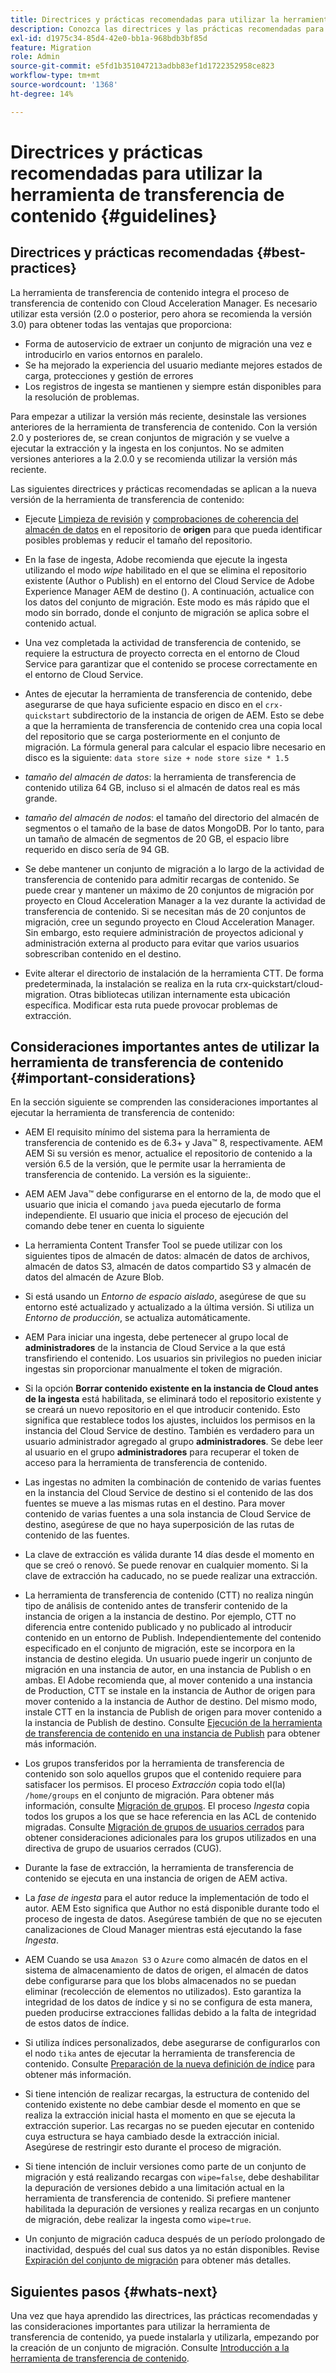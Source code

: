 ```yaml
---
title: Directrices y prácticas recomendadas para utilizar la herramienta de transferencia de contenido
description: Conozca las directrices y las prácticas recomendadas para utilizar la herramienta de transferencia de contenido.
exl-id: d1975c34-85d4-42e0-bb1a-968bdb3bf85d
feature: Migration
role: Admin
source-git-commit: e5fd1b351047213adbb83ef1d1722352958ce823
workflow-type: tm+mt
source-wordcount: '1368'
ht-degree: 14%

---
```



# Directrices y prácticas recomendadas para utilizar la herramienta de transferencia de contenido {#guidelines}

## Directrices y prácticas recomendadas {#best-practices}

<!-- Alexandru: hiding for now

>[!CONTEXTUALHELP]
>id="aemcloud_ctt_guidelines"
>title="Guidelines and Best Practices"
>abstract="Review guidelines and best practices to use the Content Transfer tool including revision cleanup tasks, Disk space considerations and more."
>additional-url="https://experienceleague.adobe.com/docs/experience-manager-cloud-service/content/migration-journey/cloud-migration/content-transfer-tool/getting-started-content-transfer-tool.html" text="Important Considerations for using Content Transfer Tool"
>additional-url="https://experienceleague.adobe.com/docs/experience-manager-cloud-service/content/migration-journey/cloud-migration/content-transfer-tool/group-migration.md#important-considerations" text="Important Considerations when Migrating Groups" 

-->

La herramienta de transferencia de contenido integra el proceso de transferencia de contenido con Cloud Acceleration Manager. Es necesario utilizar esta versión (2.0 o posterior, pero ahora se recomienda la versión 3.0) para obtener todas las ventajas que proporciona:

* Forma de autoservicio de extraer un conjunto de migración una vez e introducirlo en varios entornos en paralelo.
* Se ha mejorado la experiencia del usuario mediante mejores estados de carga, protecciones y gestión de errores
* Los registros de ingesta se mantienen y siempre están disponibles para la resolución de problemas.

Para empezar a utilizar la versión más reciente, desinstale las versiones anteriores de la herramienta de transferencia de contenido. Con la versión 2.0 y posteriores de, se crean conjuntos de migración y se vuelve a ejecutar la extracción y la ingesta en los conjuntos.
No se admiten versiones anteriores a la 2.0.0 y se recomienda utilizar la versión más reciente.

Las siguientes directrices y prácticas recomendadas se aplican a la nueva versión de la herramienta de transferencia de contenido:

* Ejecute [Limpieza de revisión](https://experienceleague.adobe.com/docs/experience-manager-65/deploying/deploying/revision-cleanup.html?lang=es) y [comprobaciones de coherencia del almacén de datos](https://experienceleague.adobe.com/docs/experience-cloud-kcs/kbarticles/KA-16550.html) en el repositorio de **origen** para que pueda identificar posibles problemas y reducir el tamaño del repositorio.

* En la fase de ingesta, Adobe recomienda que ejecute la ingesta utilizando el modo *wipe* habilitado en el que se elimina el repositorio existente (Author o Publish) en el entorno del Cloud Service de Adobe Experience Manager AEM de destino (). A continuación, actualice con los datos del conjunto de migración. Este modo es más rápido que el modo sin borrado, donde el conjunto de migración se aplica sobre el contenido actual.

* Una vez completada la actividad de transferencia de contenido, se requiere la estructura de proyecto correcta en el entorno de Cloud Service para garantizar que el contenido se procese correctamente en el entorno de Cloud Service.

* Antes de ejecutar la herramienta de transferencia de contenido, debe asegurarse de que haya suficiente espacio en disco en el `crx-quickstart` subdirectorio de la instancia de origen de AEM. Esto se debe a que la herramienta de transferencia de contenido crea una copia local del repositorio que se carga posteriormente en el conjunto de migración.
La fórmula general para calcular el espacio libre necesario en disco es la siguiente:
  `data store size + node store size * 1.5`

* *tamaño del almacén de datos*: la herramienta de transferencia de contenido utiliza 64 GB, incluso si el almacén de datos real es más grande.
* *tamaño del almacén de nodos*: el tamaño del directorio del almacén de segmentos o el tamaño de la base de datos MongoDB.
Por lo tanto, para un tamaño de almacén de segmentos de 20 GB, el espacio libre requerido en disco sería de 94 GB.

* Se debe mantener un conjunto de migración a lo largo de la actividad de transferencia de contenido para admitir recargas de contenido. Se puede crear y mantener un máximo de 20 conjuntos de migración por proyecto en Cloud Acceleration Manager a la vez durante la actividad de transferencia de contenido. Si se necesitan más de 20 conjuntos de migración, cree un segundo proyecto en Cloud Acceleration Manager. Sin embargo, esto requiere administración de proyectos adicional y administración externa al producto para evitar que varios usuarios sobrescriban contenido en el destino.

* Evite alterar el directorio de instalación de la herramienta CTT. De forma predeterminada, la instalación se realiza en la ruta crx-quickstart/cloud-migration. Otras bibliotecas utilizan internamente esta ubicación específica. Modificar esta ruta puede provocar problemas de extracción.

## Consideraciones importantes antes de utilizar la herramienta de transferencia de contenido {#important-considerations}

En la sección siguiente se comprenden las consideraciones importantes al ejecutar la herramienta de transferencia de contenido:

* AEM El requisito mínimo del sistema para la herramienta de transferencia de contenido es de 6.3+ y Java™ 8, respectivamente. AEM AEM Si su versión es menor, actualice el repositorio de contenido a la versión 6.5 de la versión, que le permite usar la herramienta de transferencia de contenido. La versión es la siguiente:.

* AEM AEM Java™ debe configurarse en el entorno de la, de modo que el usuario que inicia el comando `java` pueda ejecutarlo de forma independiente. El usuario que inicia el proceso de ejecución del comando debe tener en cuenta lo siguiente

* La herramienta Content Transfer Tool se puede utilizar con los siguientes tipos de almacén de datos: almacén de datos de archivos, almacén de datos S3, almacén de datos compartido S3 y almacén de datos del almacén de Azure Blob.

* Si está usando un *Entorno de espacio aislado*, asegúrese de que su entorno esté actualizado y actualizado a la última versión. Si utiliza un *Entorno de producción*, se actualiza automáticamente.

* AEM Para iniciar una ingesta, debe pertenecer al grupo local de **administradores** de la instancia de Cloud Service a la que está transfiriendo el contenido. Los usuarios sin privilegios no pueden iniciar ingestas sin proporcionar manualmente el token de migración.

* Si la opción **Borrar contenido existente en la instancia de Cloud antes de la ingesta** está habilitada, se eliminará todo el repositorio existente y se creará un nuevo repositorio en el que introducir contenido. Esto significa que restablece todos los ajustes, incluidos los permisos en la instancia del Cloud Service de destino. También es verdadero para un usuario administrador agregado al grupo **administradores**. Se debe leer al usuario en el grupo **administradores** para recuperar el token de acceso para la herramienta de transferencia de contenido.

* Las ingestas no admiten la combinación de contenido de varias fuentes en la instancia del Cloud Service de destino si el contenido de las dos fuentes se mueve a las mismas rutas en el destino. Para mover contenido de varias fuentes a una sola instancia de Cloud Service de destino, asegúrese de que no haya superposición de las rutas de contenido de las fuentes.

* La clave de extracción es válida durante 14 días desde el momento en que se creó o renovó. Se puede renovar en cualquier momento. Si la clave de extracción ha caducado, no se puede realizar una extracción.

* La herramienta de transferencia de contenido (CTT) no realiza ningún tipo de análisis de contenido antes de transferir contenido de la instancia de origen a la instancia de destino. Por ejemplo, CTT no diferencia entre contenido publicado y no publicado al introducir contenido en un entorno de Publish. Independientemente del contenido especificado en el conjunto de migración, este se incorpora en la instancia de destino elegida. Un usuario puede ingerir un conjunto de migración en una instancia de autor, en una instancia de Publish o en ambas. El Adobe recomienda que, al mover contenido a una instancia de Production, CTT se instale en la instancia de Author de origen para mover contenido a la instancia de Author de destino. Del mismo modo, instale CTT en la instancia de Publish de origen para mover contenido a la instancia de Publish de destino. Consulte [Ejecución de la herramienta de transferencia de contenido en una instancia de Publish](https://experienceleague.adobe.com/docs/experience-manager-cloud-service/content/migration-journey/cloud-migration/content-transfer-tool/getting-started-content-transfer-tool.html#running-tool) para obtener más información.

* Los grupos transferidos por la herramienta de transferencia de contenido son solo aquellos grupos que el contenido requiere para satisfacer los permisos. El proceso _Extracción_ copia todo el(la) `/home/groups` en el conjunto de migración. Para obtener más información, consulte [Migración de grupos](/help/journey-migration/content-transfer-tool/using-content-transfer-tool/group-migration.md). El proceso _Ingesta_ copia todos los grupos a los que se hace referencia en las ACL de contenido migradas. Consulte [Migración de grupos de usuarios cerrados](/help/journey-migration/content-transfer-tool/using-content-transfer-tool/closed-user-groups-migration.md) para obtener consideraciones adicionales para los grupos utilizados en una directiva de grupo de usuarios cerrados (CUG).

* Durante la fase de extracción, la herramienta de transferencia de contenido se ejecuta en una instancia de origen de AEM activa.

* La *fase de ingesta* para el autor reduce la implementación de todo el autor. AEM Esto significa que Author no está disponible durante todo el proceso de ingesta de datos. Asegúrese también de que no se ejecuten canalizaciones de Cloud Manager mientras está ejecutando la fase *Ingesta*.

* AEM Cuando se usa `Amazon S3` o `Azure` como almacén de datos en el sistema de almacenamiento de datos de origen, el almacén de datos debe configurarse para que los blobs almacenados no se puedan eliminar (recolección de elementos no utilizados). Esto garantiza la integridad de los datos de índice y si no se configura de esta manera, pueden producirse extracciones fallidas debido a la falta de integridad de estos datos de índice.

* Si utiliza índices personalizados, debe asegurarse de configurarlos con el nodo `tika` antes de ejecutar la herramienta de transferencia de contenido. Consulte [Preparación de la nueva definición de índice](https://experienceleague.adobe.com/docs/experience-manager-cloud-service/content/operations/indexing.html#preparing-the-new-index-definition) para obtener más información.

* Si tiene intención de realizar recargas, la estructura de contenido del contenido existente no debe cambiar desde el momento en que se realiza la extracción inicial hasta el momento en que se ejecuta la extracción superior. Las recargas no se pueden ejecutar en contenido cuya estructura se haya cambiado desde la extracción inicial. Asegúrese de restringir esto durante el proceso de migración.

* Si tiene intención de incluir versiones como parte de un conjunto de migración y está realizando recargas con `wipe=false`, debe deshabilitar la depuración de versiones debido a una limitación actual en la herramienta de transferencia de contenido. Si prefiere mantener habilitada la depuración de versiones y realiza recargas en un conjunto de migración, debe realizar la ingesta como `wipe=true`.

* Un conjunto de migración caduca después de un período prolongado de inactividad, después del cual sus datos ya no están disponibles. Revise [Expiración del conjunto de migración](https://experienceleague.adobe.com/docs/experience-manager-cloud-service/content/migration-journey/cloud-migration/content-transfer-tool/overview-content-transfer-tool.html#migration-set-expiry) para obtener más detalles.

## Siguientes pasos {#whats-next}

Una vez que haya aprendido las directrices, las prácticas recomendadas y las consideraciones importantes para utilizar la herramienta de transferencia de contenido, ya puede instalarla y utilizarla, empezando por la creación de un conjunto de migración. Consulte [Introducción a la herramienta de transferencia de contenido](/help/journey-migration/content-transfer-tool/using-content-transfer-tool/getting-started-content-transfer-tool.md).
